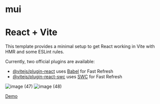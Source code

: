 # mui
# React + Vite

This template provides a minimal setup to get React working in Vite with HMR and some ESLint rules.

Currently, two official plugins are available:

- [@vitejs/plugin-react](https://github.com/vitejs/vite-plugin-react/blob/main/packages/plugin-react/README.md) uses [Babel](https://babeljs.io/) for Fast Refresh
- [@vitejs/plugin-react-swc](https://github.com/vitejs/vite-plugin-react-swc) uses [SWC](https://swc.rs/) for Fast Refresh

![image (47)](https://github.com/user-attachments/assets/933d6275-f64f-412d-8fab-9e8692376755)
![image (48)](https://github.com/user-attachments/assets/fe153d63-6ca3-409b-84ec-ebe5ee055ca3)

 [Demo](https://mui-admin-panel-ows2.vercel.app/)
